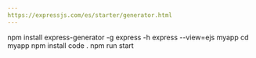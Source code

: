 ```yaml
---
https://expressjs.com/es/starter/generator.html
---
```

npm install express-generator -g
express -h
express --view=ejs myapp
cd myapp
npm install
code .
npm run start